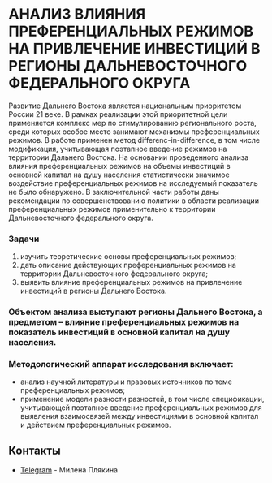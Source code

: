# АНАЛИЗ ВЛИЯНИЯ ПРЕФЕРЕНЦИАЛЬНЫХ РЕЖИМОВ НА ПРИВЛЕЧЕНИЕ ИНВЕСТИЦИЙ В РЕГИОНЫ ДАЛЬНЕВОСТОЧНОГО ФЕДЕРАЛЬНОГО ОКРУГА

Развитие Дальнего Востока является национальным приоритетом России 21 веке. В рамках реализации этой приоритетной цели применяется комплекс мер по стимулированию регионального роста, среди которых особое место занимают механизмы преференциальных режимов. В работе применен метод differenc-in-difference, в том числе модификация, учитывающая поэтапное введение режимов на территории Дальнего Востока. На основании проведенного анализа влияния преференциальных режимов на объемы инвестиций в основной капитал на душу населения статистически значимое воздействие преференциальных режимов на исследуемый показатель не было обнаружено. В заключительной части работы даны рекомендации по совершенствованию политики в области реализации преференциальных режимов применительно к территории Дальневосточного федерального округа.

### Задачи
1) изучить теоретические основы преференциальных режимов;
2) дать описание действующих преференциальных режимов на территории Дальневосточного федерального округа;
3) выявить влияние преференциальных режимов на привлечение инвестиций в регионы Дальнего Востока.

### Объектом анализа выступают регионы Дальнего Востока, а предметом – влияние преференциальных режимов на показатель инвестиций в основной капитал на душу населения.

### Методологический аппарат исследования включает:
- анализ научной литературы и правовых источников по теме преференциальных режимов;
- применение модели разности разностей, в  том числе спецификации, учитывающей поэтапное введение преференциальных режимов для выявления взаимосвязей между инвестициями в основной капитал и действием преференциальных режимов.

Контакты
--------
- [Telegram](https://t.me/mlmlplplaa) - Милена Плякина
